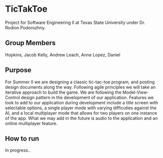 # TicTakToe
Project for Software Engineering II at Texas State University under Dr. Rodion Podorozhny.

## Group Members
Hopkins, Jacob
Kelly, Andrew 
Leach, Anne
Lopez, Daniel 

## Purpose
For Summer II we are designing a classic tic-tac-toe program, and posting design documents along the way.  Following agile principles we will take an iterative approach to build the game. We are following the Model-View-Control design pattern in the development of our application. Features we look to add to our application during development include a title screen with selectable options, a single player mode with varying difficuties against the AI, and a local multiplayer mode that allows for two players on one instance of the app. What we may add in the future is audio to the application and an online multiplayer feature.

## How to run
In progress..

